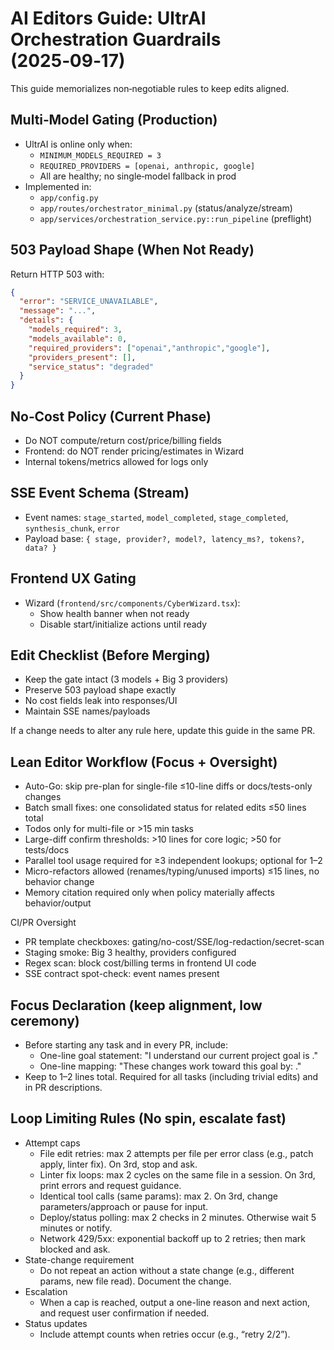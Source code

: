 # AI Editors Guide: UltrAI Orchestration Guardrails (2025‑09‑17)

This guide memorializes non‑negotiable rules to keep edits aligned.

## Multi‑Model Gating (Production)
- UltrAI is online only when:
  - `MINIMUM_MODELS_REQUIRED = 3`
  - `REQUIRED_PROVIDERS = [openai, anthropic, google]`
  - All are healthy; no single‑model fallback in prod
- Implemented in:
  - `app/config.py`
  - `app/routes/orchestrator_minimal.py` (status/analyze/stream)
  - `app/services/orchestration_service.py::run_pipeline` (preflight)

## 503 Payload Shape (When Not Ready)
Return HTTP 503 with:
```json
{
  "error": "SERVICE_UNAVAILABLE",
  "message": "...",
  "details": {
    "models_required": 3,
    "models_available": 0,
    "required_providers": ["openai","anthropic","google"],
    "providers_present": [],
    "service_status": "degraded"
  }
}
```

## No‑Cost Policy (Current Phase)
- Do NOT compute/return cost/price/billing fields
- Frontend: do NOT render pricing/estimates in Wizard
- Internal tokens/metrics allowed for logs only

## SSE Event Schema (Stream)
- Event names: `stage_started`, `model_completed`, `stage_completed`, `synthesis_chunk`, `error`
- Payload base: `{ stage, provider?, model?, latency_ms?, tokens?, data? }`

## Frontend UX Gating
- Wizard (`frontend/src/components/CyberWizard.tsx`):
  - Show health banner when not ready
  - Disable start/initialize actions until ready

## Edit Checklist (Before Merging)
- Keep the gate intact (3 models + Big 3 providers)
- Preserve 503 payload shape exactly
- No cost fields leak into responses/UI
- Maintain SSE names/payloads

If a change needs to alter any rule here, update this guide in the same PR.

## Lean Editor Workflow (Focus + Oversight)
- Auto-Go: skip pre-plan for single-file ≤10-line diffs or docs/tests-only changes
- Batch small fixes: one consolidated status for related edits ≤50 lines total
- Todos only for multi-file or >15 min tasks
- Large-diff confirm thresholds: >10 lines for core logic; >50 for tests/docs
- Parallel tool usage required for ≥3 independent lookups; optional for 1–2
- Micro-refactors allowed (renames/typing/unused imports) ≤15 lines, no behavior change
- Memory citation required only when policy materially affects behavior/output

CI/PR Oversight
- PR template checkboxes: gating/no-cost/SSE/log-redaction/secret-scan
- Staging smoke: Big 3 healthy, providers configured
- Regex scan: block cost/billing terms in frontend UI code
- SSE contract spot-check: event names present

## Focus Declaration (keep alignment, low ceremony)
- Before starting any task and in every PR, include:
  - One-line goal statement: "I understand our current project goal is <X>."
  - One-line mapping: "These changes work toward this goal by: <Y>."
- Keep to 1–2 lines total. Required for all tasks (including trivial edits) and in PR descriptions.

## Loop Limiting Rules (No spin, escalate fast)
- Attempt caps
  - File edit retries: max 2 attempts per file per error class (e.g., patch apply, linter fix). On 3rd, stop and ask.
  - Linter fix loops: max 2 cycles on the same file in a session. On 3rd, print errors and request guidance.
  - Identical tool calls (same params): max 2. On 3rd, change parameters/approach or pause for input.
  - Deploy/status polling: max 2 checks in 2 minutes. Otherwise wait 5 minutes or notify.
  - Network 429/5xx: exponential backoff up to 2 retries; then mark blocked and ask.
- State-change requirement
  - Do not repeat an action without a state change (e.g., different params, new file read). Document the change.
- Escalation
  - When a cap is reached, output a one-line reason and next action, and request user confirmation if needed.
- Status updates
  - Include attempt counts when retries occur (e.g., “retry 2/2”).
